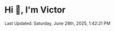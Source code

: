 <h1>Hi 👋, I'm Victor </h1>

<!--RECENT_ACTIVITY:start-->
<!--RECENT_ACTIVITY:end-->

<!--RECENT_ACTIVITY:last_update-->
Last Updated: Saturday, June 28th, 2025, 1:42:21 PM
<!--RECENT_ACTIVITY:last_update_end-->

